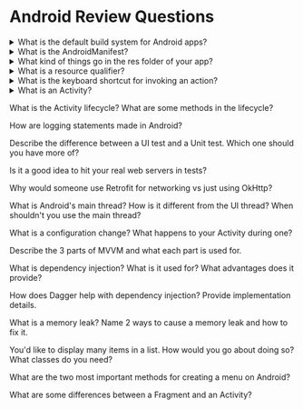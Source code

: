 # Android Review Questions

<details><summary>What is the default build system for Android apps?</summary>
<p>

The default build system for Android is Gradle. It fetches dependencies for you and can build 
multi-module applications. (Much) Older build systems include Maven and Ant, while companies like 
Uber use Buck.
</p>
</details>

<details><summary>What is the AndroidManifest?</summary>
<p>

AndroidManifest.xml is a required file for all Android apps. All major components of your app must 
be listed here, including Activities, your custom Application class, Services, and 
BroadcastReceivers. For more, see [Anatomy of an App][app_anatomy_android_manifest]. 
</p>
</details>

<details><summary>What kind of things go in the res folder of your app?</summary>
<p>

Most things that are not explicitly code go into the res folder. This includes images in the form of 
drawables, XML layouts, strings, and menu resource files. For more, see 
[Anatomy of an App][app_anatomy_res_folder].
</p>
</details>

<details><summary>What is a resource qualifier?</summary>
<p>

A resource qualifier is of the format “-\<qualifier\>” and goes on the end of a folder in `res/`. It 
tells the Android system what resources to use for specific configurations. For more info see 
[Anatomy of an App][app_anatomy_res_qualifier].
</p>   
</details>

<details><summary>What is the keyboard shortcut for invoking an action?</summary>
<p>

This is arguably the most important shortcut you should know: <kbd>⌘ Command</kbd> + 
<kbd>⇧ Shift</kbd> + <kbd>A</kbd>. For more useful shortcuts, see 
[Handy Shortcuts][keyboard_shortcuts].
</p>
</details>

<details><summary>What is an Activity?</summary>
<p>

You can think of an Activity as one screen on Android. Activities must be declared in the 
AndroidManifest.xml as they are a system component. They are usually associated with one xml layout.
</p>
</details>

What is the Activity lifecycle? What are some methods in the lifecycle?

How are logging statements made in Android?

Describe the difference between a UI test and a Unit test. Which one should you have more of?

Is it a good idea to hit your real web servers in tests?

Why would someone use Retrofit for networking vs just using OkHttp?

What is Android's main thread? How is it different from the UI thread? When shouldn't you use the 
main thread?

What is a configuration change? What happens to your Activity during one?

Describe the 3 parts of MVVM and what each part is used for.

What is dependency injection? What is it used for? What advantages does it provide?

How does Dagger help with dependency injection? Provide implementation details.

What is a memory leak? Name 2 ways to cause a memory leak and how to fix it.

You'd like to display many items in a list. How would you go about doing so? What classes do you 
need?

What are the two most important methods for creating a menu on Android?

What are some differences between a Fragment and an Activity?

[app_anatomy_res_folder]: lesson01/Lesson1_AnatomyOfAnApp.md#module_namesrcres
[app_anatomy_android_manifest]: lesson01/Lesson1_AnatomyOfAnApp.md#module_namesrcandroidmanifestxml
[app_anatomy_res_qualifier]: lesson01/Lesson1_AnatomyOfAnApp.md#module_namesrcresres_type-resource_qualifier
[keyboard_shortcuts]: lesson03/Lesson3_HandyShortcuts.md
